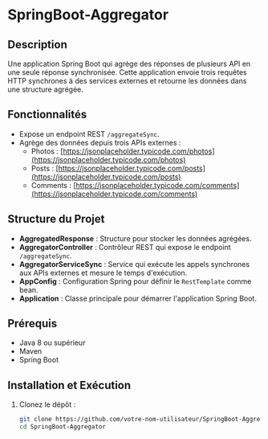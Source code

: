 # SpringBoot-Aggregator

## Description
Une application Spring Boot qui agrège des réponses de plusieurs API en une seule réponse synchronisée. Cette application envoie trois requêtes HTTP synchrones à des services externes et retourne les données dans une structure agrégée.

## Fonctionnalités
- Expose un endpoint REST `/aggregateSync`.
- Agrège des données depuis trois APIs externes :
  - Photos : [https://jsonplaceholder.typicode.com/photos](https://jsonplaceholder.typicode.com/photos)
  - Posts : [https://jsonplaceholder.typicode.com/posts](https://jsonplaceholder.typicode.com/posts)
  - Comments : [https://jsonplaceholder.typicode.com/comments](https://jsonplaceholder.typicode.com/comments)

## Structure du Projet
- **AggregatedResponse** : Structure pour stocker les données agrégées.
- **AggregatorController** : Contrôleur REST qui expose le endpoint `/aggregateSync`.
- **AggregatorServiceSync** : Service qui exécute les appels synchrones aux APIs externes et mesure le temps d'exécution.
- **AppConfig** : Configuration Spring pour définir le `RestTemplate` comme bean.
- **Application** : Classe principale pour démarrer l'application Spring Boot.

## Prérequis
- Java 8 ou supérieur
- Maven
- Spring Boot

## Installation et Exécution

1. Clonez le dépôt :
   ```bash
   git clone https://github.com/votre-nom-utilisateur/SpringBoot-Aggregator.git
   cd SpringBoot-Aggregator
